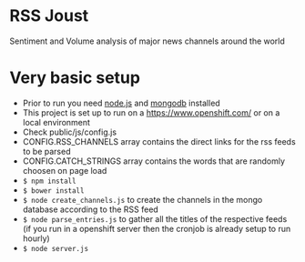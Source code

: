RSS Joust
===========
Sentiment and Volume analysis of major news channels around the world

# Very basic setup
- Prior to run you need [node.js](https://nodejs.org/) and [mongodb](https://www.mongodb.com/)  installed
- This project is set up to run on a https://www.openshift.com/ or on a local environment
- Check public/js/config.js
 - CONFIG.RSS_CHANNELS array contains the direct links for the rss feeds to be parsed
 - CONFIG.CATCH_STRINGS array contains the words that are randomly choosen on page load
- ```$ npm install```
- ```$ bower install```
- ```$ node create_channels.js``` to create the channels in the mongo database according to the RSS feed
- ```$ node parse_entries.js``` to gather all the titles of the respective feeds (if you run in a openshift server then the cronjob is already setup to run hourly)
- ```$ node server.js```